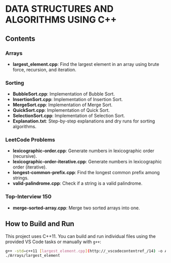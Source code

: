 # DATA STRUCTURES AND ALGORITHMS USING C++

## Contents

### Arrays
- **largest_element.cpp**: Find the largest element in an array using brute force, recursion, and iteration.

### Sorting
- **BubbleSort.cpp**: Implementation of Bubble Sort.
- **InsertionSort.cpp**: Implementation of Insertion Sort.
- **MergeSort.cpp**: Implementation of Merge Sort.
- **QuickSort.cpp**: Implementation of Quick Sort.
- **SelectionSort.cpp**: Implementation of Selection Sort.
- **Explanation.txt**: Step-by-step explanations and dry runs for sorting algorithms.

### LeetCode Problems
- **lexicographic-order.cpp**: Generate numbers in lexicographic order (recursive).
- **lexicographic-order-iterative.cpp**: Generate numbers in lexicographic order (iterative).
- **longest-common-prefix.cpp**: Find the longest common prefix among strings.
- **valid-palindrome.cpp**: Check if a string is a valid palindrome.

### Top-Interview 150
- **merge-sorted-array.cpp**: Merge two sorted arrays into one.

## How to Build and Run

This project uses C++11. You can build and run individual files using the provided VS Code tasks or manually with `g++`:

```sh
g++ -std=c++11 [largest_element.cpp](http://_vscodecontentref_/14) -o Arrays/largest_element
./Arrays/largest_element
